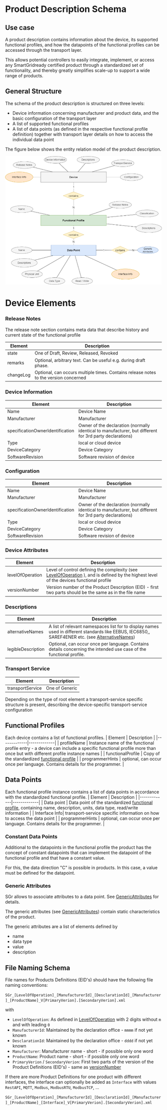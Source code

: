 # Product Description Schema

## Use case

A product description contains information about the device, its supported functional profiles, and how
the datapoints of the functional profiles can be accessed through the transport layer.

This allows potential controllers to easily integrate, implement, or access any SmartGridready certified product
through a standardized set of functionality, and thereby greatly simplifies scale-up to support a wide range of products.

## General Structure

The schema of the product description is structured on three levels:
- Device information concerning manufacturer and product data, and the basic configuration of the transport layer
- A list of supported functional profiles
- A list of data points (as defined in the respective functional profile definition) together with transport layer details on how to access the individual data point

The figure below shows the entity relation model of the product description.

![Product Entity Relation](product.drawio.png)

# Device Elements

### Release Notes
The release note section contains meta data that describe history and current state of the functional profile

| Element   | Description |
|-----------|-------------|
| state     | One of Draft, Review, Released, Revoked |
| remarks   | Optional, arbitrary text. Can be useful e.g. during draft phase. |
| changeLog | Optional, can occurs multiple times. Contains release notes to the version concerned |

### Device Information
| Element          | Description |
|------------------|-------------|
| Name             | Device Name |
| Manufacturer     | Manufacturer |
| specificationOwnerIdentification | Owner of the declaration (normally identical to manufacturer, but different for 3rd party declarations) |
| Type             | local or cloud device |
| DeviceCategory   | Device Category |
| SoftwareRevision | Software revision of device |

### Configuration
| Element          | Description |
|------------------|-------------|
| Name             | Device Name |
| Manufacturer     | Manufacturer |
| specificationOwnerIdentification | Owner of the declaration (normally identical to manufacturer, but different for 3rd party declarations) |
| Type             | local or cloud device |
| DeviceCategory   | Device Category |
| SoftwareRevision | Software revision of device |

### Device Attributes

| Element | Description |
| ------- | ----------- |
| levelOfOperation | Level of control defining the complexity (see [LevelOfOperation](LevelOfOperation.md) ), and is defined by the highest level of the devices functional profile |
| versionNumber | Version number of the Product Description (EID) - first two parts should be the same as in the file name |

### Descriptions
| Element     | Description |
|-------------|-------------|
| alternativeNames  | A list of relevant namespaces list for to display names used in different standards like EEBUS, IEC6850,, SAREF4ENER etc. (see [AlternativeNames](AlternativeNames.md))|
| legibleDescription | Optional, can occur once per language. Contains details concerning the intended use case of the functional profile. |

### Transport Service
| Element     | Description |
|-------------|-------------|
| transportService | One of Generic|Contacts|Modbus|RESTfulJSON |

Depending on the type of root element a transport-service specific structure is present, describing the device-specific transport-service configuration

## Functional Profiles
Each device contains a list of functional profiles.
| Element     | Description |
|-------------|-------------|
| profileName | Instance name of the functional profile entry - a device can include a specific functional profile more than once but with different profile instance names |
| functionalProfile | Copy of the standardized [functional profile](functionalProfile.md) |
| programmerHints   | optional, can occur once per language. Contains details for the programmer. |


## Data Points
Each functional profile instance contains a list of data points in accordance with the standardized functional profile.
| Element     | Description |
|-------------|-------------|
| Data point | Data point of the standardized [functional profile](functionalProfile.md), containing name, description, units, data type, read/write information |
| Interface Info| transport-service specific information on how to access the data point |
| programmerHints   | optional, can occur once per language. Contains details for the programmer. |

### Constant Data Points

Additional to the datapoints in the functional profile the product has the concept of constant datapoints that can implement the datapoint of the functional profile and that have a constant value.

For this, the data direction "C" is possible in products. In this case, a value must be defined for the datapoint.

### Generic Attributes
SGr allows to associate attributes to a data point. See [GenericAttributes](GenericAttributes.md) for details.

The generic attributes (see [GenericAttributes](GenericAttributes.md)) contain static characteristics of the product.

The generic attributes are a list of elements defined by

- name
- data type
- value
- description

## File Naming Schema
File names for Products Definitions (EID's) should have the following file naming conventions:

`SGr_[LevelOfOperation]_[ManufacturerId]_[DesclarationId]_[Manufacturer]_[ProductName]_V[PrimaryVerion].[SecondaryVerion].xml`

with

- `LevelOfOperation`: As defined in [LevelOfOperation](LevelOfOperation.md) with 2 digits without `m` and with leading `0`
- `ManufacturerId`: Maintained by the declaration office - `mmmm` if not yet known
- `DesclarationId`: Maintained by the declaration office - `dddd` if not yet known
- `Manufacturer`: Manufacturer name - short - if possible only one word
- `ProductName`: Product name - short - if possible only one word
- `PrimaryVerion` / `SecondaryVerion`: First two parts of the version of the Product Definitions (EID's) - same as [versionNumber](product.md#device-attributes)

If there are more Product Definitions for one product with different interfaces, the interface can optionally be added as `Interface` with values `RestAPI`, `MQTT`, `Modbus`, `ModbusRTU`, `ModbusTCP`, ...

`SGr_[LevelOfOperation]_[ManufacturerId]_[DesclarationId]_[Manufacturer]_[ProductName]_[Interface]_V[PrimaryVerion].[SecondaryVerion].xml`
